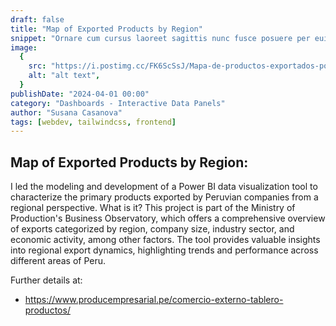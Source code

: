 ```yaml
---
draft: false
title: "Map of Exported Products by Region"
snippet: "Ornare cum cursus laoreet sagittis nunc fusce posuere per euismod dis vehicula a, semper fames lacus maecenas dictumst pulvinar neque enim non potenti. Torquent hac sociosqu eleifend potenti."
image:
  {
    src: "https://i.postimg.cc/FK6ScSsJ/Mapa-de-productos-exportados-por-regi-n.png",
    alt: "alt text",
  }
publishDate: "2024-04-01 00:00"
category: "Dashboards - Interactive Data Panels"
author: "Susana Casanova"
tags: [webdev, tailwindcss, frontend]
---
```


## Map of Exported Products by Region:

I led the modeling and development of a Power BI data visualization tool to characterize the primary products exported by Peruvian companies from a regional perspective.
What is it?
This project is part of the Ministry of Production's Business Observatory, which offers a comprehensive overview of exports categorized by region, company size, industry sector, and economic activity, among other factors. The tool provides valuable insights into regional export dynamics, highlighting trends and performance across different areas of Peru.

Further details at:
- https://www.producempresarial.pe/comercio-externo-tablero-productos/